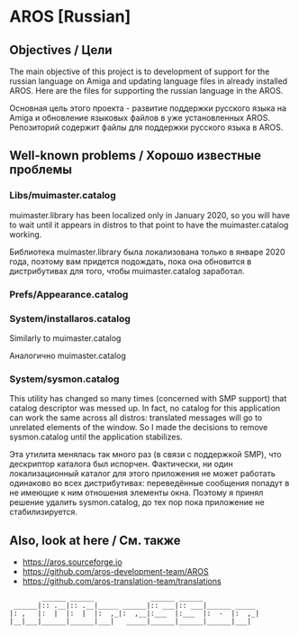 # AROS [Russian]

## Objectives / Цели

The main objective of this project is to development of support for the russian language on Amiga and updating language files in already installed AROS. Here are the files for supporting the russian language in the AROS.

Основная цель этого проекта - развитие поддержки русского языка на Amiga и обновление языковых файлов в уже установленных AROS. Репозиторий содержит файлы для поддержки русского языка в AROS.

## Well-known problems / Хорошо известные проблемы

### Libs/muimaster.catalog

muimaster.library has been localized only in January 2020, so you will have to wait until it appears in distros to that point to have the muimaster.catalog working.

Библиотека muimaster.library была локализована только в январе 2020 года, поэтому вам придется подождать, пока она обновится в дистрибутивах для того, чтобы muimaster.catalog заработал.

### Prefs/Appearance.catalog
### System/installaros.catalog

Similarly to muimaster.catalog

Аналогично muimaster.catalog

### System/sysmon.catalog

This utility has changed so many times (concerned with SMP support) that catalog descriptor was messed up. In fact, no catalog for this application can work the same across all distros: translated messages will go to unrelated elements of the window. So I made the decisions to remove sysmon.catalog until the application stabilizes.

Эта утилита менялась так много раз (в связи с поддержкой SMP), что дескриптор каталога был испорчен. Фактически, ни один локализационный каталог для этого приложения не может работать одинаково во всех дистрибутивах: переведённые сообщения попадут в не имеющие к ним отношения элементы окна. Поэтому я принял решение удалить sysmon.catalog, до тех пор пока приложение не стабилизируется.

## Also, look at here / См. также

* https://aros.sourceforge.io
* https://github.com/aros-development-team/AROS
* https://github.com/aros-translation-team/translations
<!-- language: lang-none -->
            ______ ______              ______ ______ 
     ______|:: .__|:: .__|_____ ______|:: ___|:: ___|______ _____ 
    |: ,   |:  |  |:  |  |:  ,_|:  ,__|:___  |:___  |:  -  |:  ,_|
    |__|___|______|______|___|   _____|______|______|______|___|
